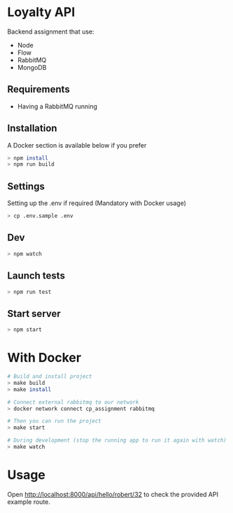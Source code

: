 # Loyalty API

Backend assignment that use:
- Node
- Flow
- RabbitMQ
- MongoDB

## Requirements
- Having a RabbitMQ running

## Installation

A Docker section is available below if you prefer

``` bash
> npm install
> npm run build
```

## Settings

Setting up the .env if required (Mandatory with Docker usage)
```bash
> cp .env.sample .env
```

## Dev
```bash
> npm watch
```

## Launch tests
``` bash
> npm run test
```

## Start server
``` bash
> npm start
```

# With Docker

```bash
# Build and install project
> make build
> make install

# Connect external rabbitmq to our network
> docker network connect cp_assignment rabbitmq

# Then you can run the project
> make start

# During development (stop the running app to run it again with watch)
> make watch
```

# Usage

Open [http://localhost:8000/api/hello/robert/32](http://localhost:8000/api/hello/robert/32) to
check the provided API example route.
